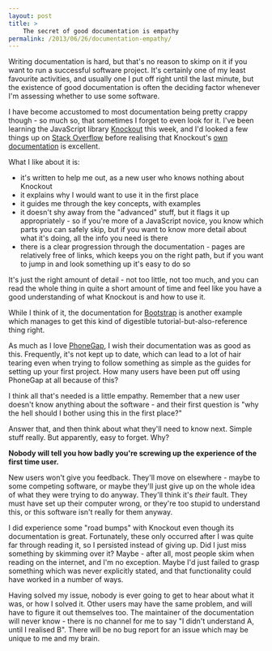 ```yaml
---
layout: post
title: >
    The secret of good documentation is empathy
permalink: /2013/06/26/documentation-empathy/
---
```

Writing documentation is hard, but that's no reason to skimp on it if you want to run a successful software project. It's certainly one of my least favourite activities, and usually one I put off right until the last minute, but the existence of good documentation is often the deciding factor whenever I'm assessing whether to use some software.

I have become accustomed to most documentation being pretty crappy though - so much so, that sometimes I forget to even look for it. I've been learning the JavaScript library <a href="http://knockoutjs.com/">Knockout</a> this week, and I'd looked a few things up on <a href="http://stackoverflow.com">Stack Overflow</a> before realising that Knockout's <a href="http://knockoutjs.com/documentation/introduction.html">own documentation</a> is excellent.

What I like about it is:
<ul>
	<li>it's written to help me out, as a new user who knows nothing about Knockout</li>
	<li>it explains why I would want to use it in the first place</li>
	<li>it guides me through the key concepts, with examples</li>
	<li>it doesn't shy away from the "advanced" stuff, but it flags it up appropriately - so if you're more of a JavaScript novice, you know which parts you can safely skip, but if you want to know more detail about what it's doing, all the info you need is there</li>
	<li>there is a clear progression through the documentation - pages are relatively free of links, which keeps you on the right path, but if you want to jump in and look something up it's easy to do so</li>
</ul>
It's just the right amount of detail - not too little, not too much, and you can read the whole thing in quite a short amount of time and feel like you have a good understanding of what Knockout is and how to use it.

While I think of it, the documentation for <a href="http://twitter.github.io/bootstrap/">Bootstrap</a> is another example which manages to get this kind of digestible tutorial-but-also-reference thing right.

As much as I love <a href="http://phonegap.com/">PhoneGap</a>, I wish their documentation was as good as this. Frequently, it's not kept up to date, which can lead to a lot of hair tearing even when trying to follow something as simple as the guides for setting up your first project. How many users have been put off using PhoneGap at all because of this?

I think all that's needed is a little empathy. Remember that a new user doesn't know anything about the software - and their first question is "why the hell should I bother using this in the first place?"

Answer that, and then think about what they'll need to know next. Simple stuff really. But apparently, easy to forget. Why?

<strong>Nobody will tell you how badly you're screwing up the experience of the first time user.</strong>

New users won't give you feedback. They'll move on elsewhere - maybe to some competing software, or maybe they'll just give up on the whole idea of what they were trying to do anyway. They'll think it's <em>their</em> fault. They must have set up their computer wrong, or they're too stupid to understand this, or this software isn't really for them anyway.

I did experience some "road bumps" with Knockout even though its documentation is great. Fortunately, these only occurred after I was quite far through reading it, so I persisted instead of giving up. Did I just miss something by skimming over it? Maybe - after all, most people skim when reading on the internet, and I'm no exception. Maybe I'd just failed to grasp something which was never explicitly stated, and that functionality could have worked in a number of ways.

Having solved my issue, nobody is ever going to get to hear about what it was, or how I solved it. Other users may have the same problem, and will have to figure it out themselves too. The maintainer of the documentation will never know - there is no channel for me to say "I didn't understand A, until I realised B". There will be no bug report for an issue which may be unique to me and my brain.